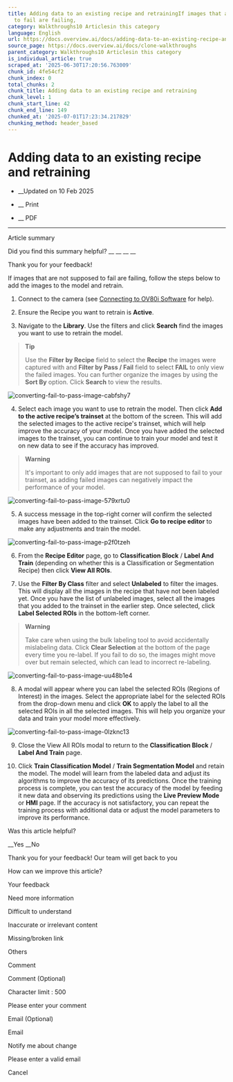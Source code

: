 ```yaml
---
title: Adding data to an existing recipe and retrainingIf images that are not supposed
  to fail are failing,
category: Walkthroughs10 Articlesin this category
language: English
url: https://docs.overview.ai/docs/adding-data-to-an-existing-recipe-and-retraining-1
source_page: https://docs.overview.ai/docs/clone-walkthroughs
parent_category: Walkthroughs10 Articlesin this category
is_individual_article: true
scraped_at: '2025-06-30T17:20:56.763009'
chunk_id: 4fe54cf2
chunk_index: 0
total_chunks: 2
chunk_title: Adding data to an existing recipe and retraining
chunk_level: 1
chunk_start_line: 42
chunk_end_line: 149
chunked_at: '2025-07-01T17:23:34.217829'
chunking_method: header_based
---
```


# Adding data to an existing recipe and retraining

  *  __Updated on 10 Feb 2025



  *  __ Print

  * __ PDF




* * *

Article summary

Did you find this summary helpful?  __ __ __ __

Thank you for your feedback\!

If images that are not supposed to fail are failing, follow the steps below to add the images to the model and retrain.

  1. Connect to the camera \(see [Connecting to OV80i Software](https://docs.overview.ai/docs/electrical-and-communication-1#connecting-to-the-ov80i-software) for help\).

  2. Ensure the Recipe you want to retrain is **Active**.

  3. Navigate to the **Library**. Use the filters and click **Search** find the images you want to use to retrain the model.

> **Tip**
> 
> Use the **Filter by Recipe** field to select the **Recipe** the images were captured with and **Filter by Pass / Fail** field to select **FAIL** to only view the failed images. You can further organize the images by using the **Sort By** option. Click **Search** to view the results.

![converting-fail-to-pass-image-cabfshy7](https://cdn.document360.io/863daf20-40fe-49e9-9c91-e3c6cfba55d1/Images/Documentation/converting-fail-to-pass-image-cabfshy7.png)

  4. Select each image you want to use to retrain the model. Then click **Add to the active recipe’s trainset** at the bottom of the screen. This will add the selected images to the active recipe's trainset, which will help improve the accuracy of your model. Once you have added the selected images to the trainset, you can continue to train your model and test it on new data to see if the accuracy has improved.

> **Warning**
> 
> It's important to only add images that are not supposed to fail to your trainset, as adding failed images can negatively impact the performance of your model.

![converting-fail-to-pass-image-579xrtu0](https://cdn.document360.io/863daf20-40fe-49e9-9c91-e3c6cfba55d1/Images/Documentation/converting-fail-to-pass-image-579xrtu0.png)

  5. A success message in the top-right corner will confirm the selected images have been added to the trainset. Click **Go to recipe editor** to make any adjustments and train the model.

![converting-fail-to-pass-image-p2f0tzeh](https://cdn.document360.io/863daf20-40fe-49e9-9c91-e3c6cfba55d1/Images/Documentation/converting-fail-to-pass-image-p2f0tzeh.png)

  6. From the **Recipe Editor** page, go to **Classification Block** / **Label And Train** \(depending on whether this is a Classification or Segmentation Recipe\) then click **View All ROIs**.

  7. Use the **Filter By Class** filter and select **Unlabeled** to filter the images. This will display all the images in the recipe that have not been labeled yet. Once you have the list of unlabeled images, select all the images that you added to the trainset in the earlier step. Once selected, click **Label Selected ROIs** in the bottom-left corner.

> **Warning**
> 
> Take care when using the bulk labeling tool to avoid accidentally mislabeling data. Click **Clear Selection** at the bottom of the page every time you re-label. If you fail to do so, the images might move over but remain selected, which can lead to incorrect re-labeling.

![converting-fail-to-pass-image-uu48b1e4](https://cdn.document360.io/863daf20-40fe-49e9-9c91-e3c6cfba55d1/Images/Documentation/converting-fail-to-pass-image-uu48b1e4.png)

  8. A modal will appear where you can label the selected ROIs \(Regions of Interest\) in the images. Select the appropriate label for the selected ROIs from the drop-down menu and click **OK** to apply the label to all the selected ROIs in all the selected images. This will help you organize your data and train your model more effectively.

![converting-fail-to-pass-image-0lzknc13](https://cdn.document360.io/863daf20-40fe-49e9-9c91-e3c6cfba55d1/Images/Documentation/converting-fail-to-pass-image-0lzknc13.png)

  9. Close the View All ROIs modal to return to the **Classification Block** / **Label And Train** page.

  10. Click **Train Classification Model** / **Train Segmentation Model** and retain the model. The model will learn from the labeled data and adjust its algorithms to improve the accuracy of its predictions. Once the training process is complete, you can test the accuracy of the model by feeding it new data and observing its predictions using the **Live Preview Mode** or **HMI** page. If the accuracy is not satisfactory, you can repeat the training process with additional data or adjust the model parameters to improve its performance.




Was this article helpful?

__Yes __No

Thank you for your feedback\! Our team will get back to you

How can we improve this article?

Your feedback

Need more information

Difficult to understand

Inaccurate or irrelevant content

Missing/broken link

Others

Comment

Comment \(Optional\)

Character limit : 500

Please enter your comment

Email \(Optional\)

Email

Notify me about change  


Please enter a valid email

Cancel
